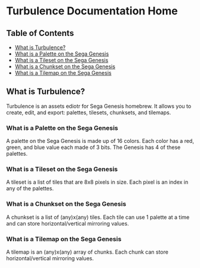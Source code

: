 # Turbulence Documentation Home


## Table of Contents
- [What is Turbulence?](#what-is-turbulence)
- [What is a Palette on the Sega Genesis](#what-is-a-palette-on-the-sega-genesis)
- [What is a Tileset on the Sega Genesis](#what-is-a-tileset-on-the-sega-genesis)
- [What is a Chunkset on the Sega Genesis](#what-is-a-chunkset-on-the-sega-genesis)
- [What is a Tilemap on the Sega Genesis](#what-is-a-tilemap-on-the-sega-genesis)


## What is Turbulence?

Turbulence is an assets ediotr for Sega Genesis homebrew. It allows you to create, edit, and export: palettes, tilesets, chunksets, and tilemaps.

### What is a Palette on the Sega Genesis

A palette on the Sega Genesis is made up of 16 colors. Each color has a red, green, and blue value each made of 3 bits. The Genesis has 4 of these palettes.

### What is a Tileset on the Sega Genesis

A tileset is a list of tiles that are 8x8 pixels in size. Each pixel is an index in any of the palettes.

### What is a Chunkset on the Sega Genesis

A chunkset is a list of (any)x(any) tiles. Each tile can use 1 palette at a time and can store horizontal/vertical mirroring values.

### What is a Tilemap on the Sega Genesis

A tilemap is an (any)x(any) array of chunks. Each chunk can store horizontal/vertical mirroring values.

